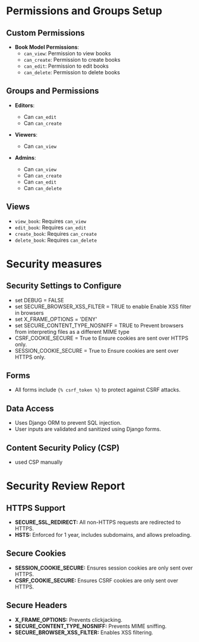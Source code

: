 # Permissions and Groups Setup

## Custom Permissions

- **Book Model Permissions**:
  - `can_view`: Permission to view books
  - `can_create`: Permission to create books
  - `can_edit`: Permission to edit books
  - `can_delete`: Permission to delete books

## Groups and Permissions

- **Editors**:
  - Can `can_edit`
  - Can `can_create`

- **Viewers**:
  - Can `can_view`

- **Admins**:
  - Can `can_view`
  - Can `can_create`
  - Can `can_edit`
  - Can `can_delete`

## Views

- `view_book`: Requires `can_view`
- `edit_book`: Requires `can_edit`
- `create_book`: Requires `can_create`
- `delete_book`: Requires `can_delete`

# Security measures

## Security Settings to Configure

- set DEBUG = FALSE
- set SECURE_BROWSER_XSS_FILTER = TRUE to enable Enable XSS filter in browsers
- set X_FRAME_OPTIONS = 'DENY'
- set SECURE_CONTENT_TYPE_NOSNIFF = TRUE to Prevent browsers from interpreting files as a different MIME type
- CSRF_COOKIE_SECURE = True to Ensure cookies are sent over HTTPS only.
- SESSION_COOKIE_SECURE = True to Ensure cookies are sent over HTTPS only.

## Forms
- All forms include `{% csrf_token %}` to protect against CSRF attacks.

## Data Access
- Uses Django ORM to prevent SQL injection.
- User inputs are validated and sanitized using Django forms.

## Content Security Policy (CSP)
- used CSP manually 

# Security Review Report

## HTTPS Support
- **SECURE_SSL_REDIRECT:** All non-HTTPS requests are redirected to HTTPS.
- **HSTS:** Enforced for 1 year, includes subdomains, and allows preloading.

## Secure Cookies
- **SESSION_COOKIE_SECURE:** Ensures session cookies are only sent over HTTPS.
- **CSRF_COOKIE_SECURE:** Ensures CSRF cookies are only sent over HTTPS.

## Secure Headers
- **X_FRAME_OPTIONS:** Prevents clickjacking.
- **SECURE_CONTENT_TYPE_NOSNIFF:** Prevents MIME sniffing.
- **SECURE_BROWSER_XSS_FILTER:** Enables XSS filtering.